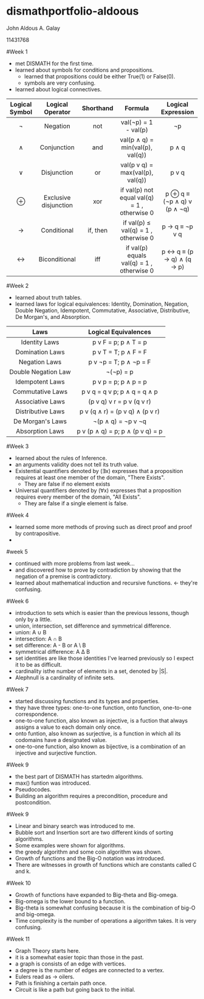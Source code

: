 # dismathportfolio-aldoous
John Aldous A. Galay

11431768

#Week 1
- met DISMATH for the first time.
- learned about symbols for conditions and propositions.
  - learned that propositions could be either True(1) or False(0).
  - symbols are very confusing.
- learned about logical connectives.

| Logical Symbol  |  Logical Operator | Shorthand | Formula | Logical Expression |
| :-----: |:-------:|:-----:| :-------: | :-------: |
| ¬ |Negation | not | val(¬p) = 1 - val(p) | ¬p |
| ∧ | Conjunction | and | val(p ∧ q) = min(val(p), val(q)) | p ∧ q |
| ∨ | Disjunction | or | val(p v q) = max(val(p), val(q)) | p v q |
| ⊕ | Exclusive disjunction | xor | if val(p)  not equal val(q) = 1 , otherwise  0|  p ⊕ q  ≡ (¬p ∧ q) v (p ∧ ¬q) |
| → | Conditional | if, then | if val(p)  ≤ val(q) = 1 , otherwise  0  | p → q ≡  ¬p v q |
| ↔ | Biconditional | iff | if val(p) equals val(q) = 1 , otherwise  0 |  p ↔ q ≡ (p → q) ∧ (q → p) |

#Week 2
- learned about truth tables.
- learned laws for logical equivalences: Identity, Domination, Negation, Double Negation, Idempotent, Commutative, Associative, Distributive, De Morgan's, and Absorption.

| Laws | Logical Equivalences |
| :-----: |:-------:|
| Identity Laws | p v F = p; p ∧ T = p |
| Domination Laws | p v T = T; p ∧ F = F |
| Negation Laws | p v ¬p = T; p ∧ ¬p = F |
| Double Negation Law | ¬(¬p) = p |
| Idempotent Laws | p v p = p; p ∧ p = p |
| Commutative Laws | p v q = q v p; p ∧ q = q ∧ p |
| Associative Laws | (p v q) v r = p v (q v r) |
| Distributive Laws | p v (q ∧ r) = (p v q) ∧ (p v r) |
| De Morgan's Laws | ¬(p ∧ q) = ¬p v ¬q |
| Absorption Laws | p v (p ∧ q) = p; p ∧ (p v q) = p |

#Week 3
 - learned about the rules of Inference.
 - an arguments validity does not tell its truth value.
 - Existential quantifiers denoted by (∃x) expresses that a proposition requires at least one member of the domain, "There Exists".
   - They are false if no element exists  
 - Universal quantifiers denoted by (∀x) expresses that a proposition requires every member of the domain, "All Exists".
   - They are false if a single element is false.

#Week 4
 - learned some more methods of proving such as direct proof and proof by contrapositive.
 - 

#week 5
 - continued with more problems from last week...
 - and discovered how to prove by contradiction by showing that the negation of a premise is contradictory.
 - learned about mathematical induction and recursive functions. <- they're confusing.

#Week 6
 - introduction to sets which is easier than the previous lessons, though only by a little.
 - union, intersection, set difference and symmetrical difference.
  - union: A ∪ B
  - intersection: A ∩ B 
  - set difference: A - B or A \ B 
  - symmetrical difference: A ∆ B 
 - set identities are like those identities I've learned previously so I expect it to be as difficult.
 - cardinality isthe number of elements in a set, denoted by |S|.
  - Alephnull is a cardinality of infinite sets.

#Week 7
 - started discussing functions and its types and properties.
 - they have three types: one-to-one function, onto function, one-to-one correspondence.
 - one-to-one function, also known as injective, is a fuction that always assigns a value to each domain only once.
 - onto funtion, also known as surjective, is a function in which all its codomains have a designated value.
 - one-to-one function, also known as bijective, is a combination of an injective and surjective function.
 
#Week 9
 - the best part of DISMATH has startedm algorithms.
 - max() funtion was introduced.
 - Pseudocodes. 
 - Building an algorithm requires a precondition, procedure and postcondition.
 
#Week 9
 - Linear and binary search was introduced to me.
 - Bubble sort and Insertion sort are two different kinds of sorting algorithms.
 - Some examples were shown for algorithms.
 - the greedy algorithm and some coin algorithm was shown.
 - Growth of functions and the Big-O notation was introduced.
 - There are witnesses in growth of functions which are constants called C and k.

#Week 10
 - Growth of functions have expanded to Big-theta and Big-omega.
 - Big-omega is the lower bound to a function.
 - Big-theta is somewhat confusing because it is the combination of big-O and big-omega.
 - Time complexity is the number of operations a algorithm takes. It is very confusing.

#Week 11 
 - Graph Theory starts here. 
 - it is a somewhat easier topic than those in the past.
 - a graph is consists of an edge with vertices.
 - a degree is the number of edges are connected to a vertex.
 - Eulers read as -> oilers.
 - Path is finishing a certain path once.
 - Circuit is like a path but going back to the initial.
